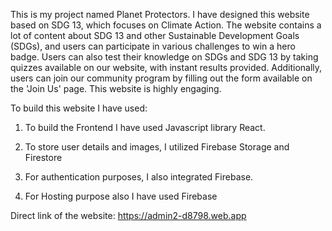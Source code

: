 This is my project named Planet Protectors. I have designed this website based on SDG 13, which focuses on Climate Action. The website contains a lot of content about SDG 13 and other Sustainable Development Goals (SDGs), and users can participate in various challenges to win a hero badge. Users can also test their knowledge on SDGs and SDG 13 by taking quizzes available on our website, with instant results provided. Additionally, users can join our community program by filling out the form available on the 'Join Us' page. This website is highly engaging.


To build this website I have used:  
  
  1) To build the Frontend I have used Javascript library React.

  2) To store user details and images, I utilized Firebase Storage and Firestore

  3) For authentication purposes, I also integrated Firebase.

  4) For Hosting purpose also I have used Firebase

Direct link of the website: https://admin2-d8798.web.app